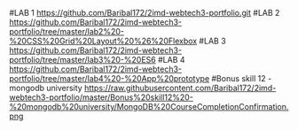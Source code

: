 #LAB 1
https://github.com/Baribal172/2imd-webtech3-portfolio.git
#LAB 2
https://github.com/Baribal172/2imd-webtech3-portfolio/tree/master/lab2%20-%20CSS%20Grid%20Layout%20%26%20Flexbox
#LAB 3
https://github.com/Baribal172/2imd-webtech3-portfolio/tree/master/lab3%20-%20ES6
#LAB 4
https://github.com/Baribal172/2imd-webtech3-portfolio/tree/master/lab4%20-%20App%20prototype
#Bonus skill 12 - mongodb university
https://raw.githubusercontent.com/Baribal172/2imd-webtech3-portfolio/master/Bonus%20skill12%20-%20mongodb%20university/MongoDB%20CourseCompletionConfirmation.png